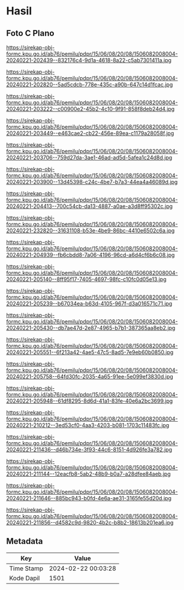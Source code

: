 # Hasil

## Foto C Plano

https://sirekap-obj-formc.kpu.go.id/ab76/pemilu/pdpr/15/06/08/20/08/1506082008004-20240221-202439--832176c4-9d1a-4618-8a22-c5ab7301411a.jpg

https://sirekap-obj-formc.kpu.go.id/ab76/pemilu/pdpr/15/06/08/20/08/1506082008004-20240221-202820--5ad5cdcb-778e-435c-a90b-647c14d1fcac.jpg

https://sirekap-obj-formc.kpu.go.id/ab76/pemilu/pdpr/15/06/08/20/08/1506082008004-20240221-203222--c00900e2-45b2-4c10-9f91-858f8deb24d4.jpg

https://sirekap-obj-formc.kpu.go.id/ab76/pemilu/pdpr/15/06/08/20/08/1506082008004-20240221-203449--e463cae2-cb22-456e-89ea-c1179a28058f.jpg

https://sirekap-obj-formc.kpu.go.id/ab76/pemilu/pdpr/15/06/08/20/08/1506082008004-20240221-203706--759d27da-3ae1-46ad-ad5d-5afea1c24d8d.jpg

https://sirekap-obj-formc.kpu.go.id/ab76/pemilu/pdpr/15/06/08/20/08/1506082008004-20240221-203900--13d45398-c24c-4be7-b7a3-44ea4a46089d.jpg

https://sirekap-obj-formc.kpu.go.id/ab76/pemilu/pdpr/15/06/08/20/08/1506082008004-20240221-204413--700c54cb-da13-4887-a0ae-a3d8ff95302c.jpg

https://sirekap-obj-formc.kpu.go.id/ab76/pemilu/pdpr/15/06/08/20/08/1506082008004-20240221-232820--31631108-b53e-4be9-86bc-4410e6502c6a.jpg

https://sirekap-obj-formc.kpu.go.id/ab76/pemilu/pdpr/15/06/08/20/08/1506082008004-20240221-204939--fb6cbdd8-7a06-4196-96cd-a6d4cf6b6c08.jpg

https://sirekap-obj-formc.kpu.go.id/ab76/pemilu/pdpr/15/06/08/20/08/1506082008004-20240221-205140--8ff95f17-7405-4697-98fc-c10fc0d05e13.jpg

https://sirekap-obj-formc.kpu.go.id/ab76/pemilu/pdpr/15/06/08/20/08/1506082008004-20240221-205239--b67034ea-b63d-4105-967f-d3a016571c71.jpg

https://sirekap-obj-formc.kpu.go.id/ab76/pemilu/pdpr/15/06/08/20/08/1506082008004-20240221-205430--db7ae47d-2e87-4965-b7b1-387365aa8eb2.jpg

https://sirekap-obj-formc.kpu.go.id/ab76/pemilu/pdpr/15/06/08/20/08/1506082008004-20240221-205551--6f213a42-4ae5-47c5-8ad5-7e9eb60b0850.jpg

https://sirekap-obj-formc.kpu.go.id/ab76/pemilu/pdpr/15/06/08/20/08/1506082008004-20240221-205758--64fd30fc-2035-4a65-91ee-5e099ef3830d.jpg

https://sirekap-obj-formc.kpu.go.id/ab76/pemilu/pdpr/15/06/08/20/08/1506082008004-20240221-205948--61df8295-8d6d-41a1-83fe-40e6a2bc3699.jpg

https://sirekap-obj-formc.kpu.go.id/ab76/pemilu/pdpr/15/06/08/20/08/1506082008004-20240221-210212--3ed53cf0-4aa3-4203-b081-1703c11483fc.jpg

https://sirekap-obj-formc.kpu.go.id/ab76/pemilu/pdpr/15/06/08/20/08/1506082008004-20240221-211436--d46b734e-3f93-44c6-8151-4d926fe3a782.jpg

https://sirekap-obj-formc.kpu.go.id/ab76/pemilu/pdpr/15/06/08/20/08/1506082008004-20240221-211144--12eacfb8-5ab2-48b9-b0a7-a28dfee84aeb.jpg

https://sirekap-obj-formc.kpu.go.id/ab76/pemilu/pdpr/15/06/08/20/08/1506082008004-20240221-211646--885bc943-b0fd-4e6a-ae31-3165fe55d20d.jpg

https://sirekap-obj-formc.kpu.go.id/ab76/pemilu/pdpr/15/06/08/20/08/1506082008004-20240221-211856--d4582c9d-9820-4b2c-b8b2-18613b201ea6.jpg


## Metadata

| Key        | Value               |
| ---------- | ------------------- |
| Time Stamp | 2024-02-22 00:03:28 |
| Kode Dapil | 1501                |



